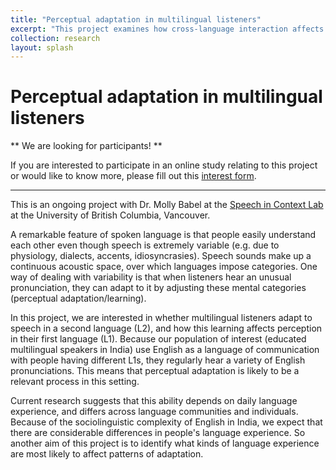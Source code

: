 ```yaml
---
title: "Perceptual adaptation in multilingual listeners"
excerpt: "This project examines how cross-language interaction affects adaptive speech behavior in multilingual listeners, and possible sources of individual differences." 
collection: research
layout: splash
---
```

Perceptual adaptation in multilingual listeners
==

\** We are looking for participants! \**

If you are interested to participate in an online study relating to this project or would like to know more, please fill out this [interest form](https://forms.gle/Li7ob84EJHi1RMzi6). 

---

This is an ongoing project with Dr. Molly Babel at the [Speech in Context Lab](https://speechincontext.arts.ubc.ca/) at the University of British Columbia, Vancouver.

A remarkable feature of spoken language is that people easily understand each other even though speech is extremely variable (e.g. due to physiology, dialects, accents, idiosyncrasies). Speech sounds make up a continuous acoustic space, over which languages impose categories. One way of dealing with variability is that when listeners hear an unusual pronunciation, they can adapt to it by adjusting these mental categories (perceptual adaptation/learning). 

In this project, we are interested in whether multilingual listeners adapt to speech in a second language (L2), and how this learning affects perception in their first language (L1). Because our population of interest (educated multilingual speakers in India) use English as a language of communication with people having different L1s, they regularly hear a variety of English pronunciations. This means that perceptual adaptation is likely to be a relevant process in this setting. 

Current research suggests that this ability depends on daily language experience, and differs across language communities and individuals. Because of the sociolinguistic complexity of English in India, we expect that there are considerable differences in people's language experience. So another aim of this project is to identify what kinds of language experience are most likely to affect patterns of adaptation.



